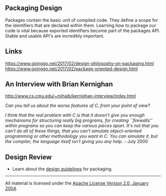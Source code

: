## Packaging Design

Packages contain the basic unit of compiled code. They define a scope for the identifiers that are declared within them. Learning how to package our code is vital because exported identifiers become part of the packages API. Stable and usable API's are incredibly important.

## Links

https://www.goinggo.net/2017/02/design-philosophy-on-packaging.html  
https://www.goinggo.net/2017/02/package-oriented-design.html  

## An Interview with Brian Kernighan

http://www.cs.cmu.edu/~mihaib/kernighan-interview/index.html

_Can you tell us about the worse features of C, from your point of view?_

_I think that the real problem with C is that it doesn't give you enough mechanisms for structuring really big programs, for creating ``firewalls'' within programs so you can keep the various pieces apart. It's not that you can't do all of these things, that you can't simulate object-oriented programming or other methodology you want in C. You can simulate it, but the compiler, the language itself isn't giving you any help._ - July 2000

## Design Review

* Learn about the [design guidelines](../../#package-oriented-design) for packaging.

___
All material is licensed under the [Apache License Version 2.0, January 2004](http://www.apache.org/licenses/LICENSE-2.0).

